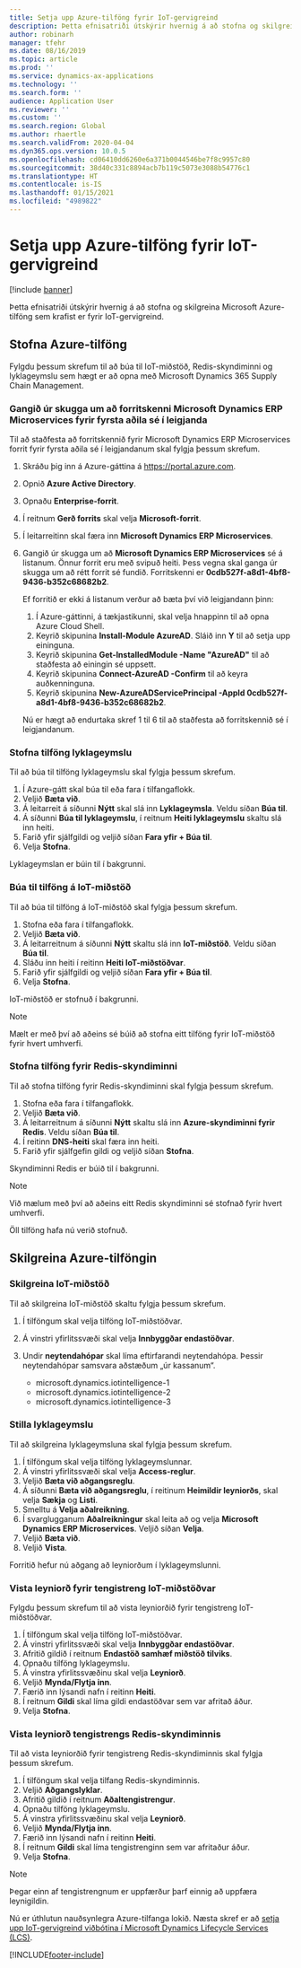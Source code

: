 ```yaml
---
title: Setja upp Azure-tilföng fyrir IoT-gervigreind
description: Þetta efnisatriði útskýrir hvernig á að stofna og skilgreina Microsoft Azure-tilföng sem krafist er fyrir IoT-gervigreind.
author: robinarh
manager: tfehr
ms.date: 08/16/2019
ms.topic: article
ms.prod: ''
ms.service: dynamics-ax-applications
ms.technology: ''
ms.search.form: ''
audience: Application User
ms.reviewer: ''
ms.custom: ''
ms.search.region: Global
ms.author: rhaertle
ms.search.validFrom: 2020-04-04
ms.dyn365.ops.version: 10.0.5
ms.openlocfilehash: cd06410dd6260e6a371b0044546be7f8c9957c80
ms.sourcegitcommit: 38d40c331c8894acb7b119c5073e3088b54776c1
ms.translationtype: HT
ms.contentlocale: is-IS
ms.lasthandoff: 01/15/2021
ms.locfileid: "4989822"
---
```

# <a name="set-up-azure-resources-for-iot-intelligence"></a>Setja upp Azure-tilföng fyrir IoT-gervigreind

[!include [banner](../../includes/banner.md)]

Þetta efnisatriði útskýrir hvernig á að stofna og skilgreina Microsoft Azure-tilföng sem krafist er fyrir IoT-gervigreind.

## <a name="create-azure-resources"></a>Stofna Azure-tilföng

Fylgdu þessum skrefum til að búa til IoT-miðstöð, Redis-skyndiminni og lyklageymslu sem hægt er að opna með Microsoft Dynamics 365 Supply Chain Management.

### <a name="verify-that-the-microsoft-dynamics-erp-microservices-first-party-app-id-is-in-your-tenant"></a>Gangið úr skugga um að forritskenni Microsoft Dynamics ERP Microservices fyrir fyrsta aðila sé í leigjanda

Til að staðfesta að forritskennið fyrir Microsoft Dynamics ERP Microservices forrit fyrir fyrsta aðila sé í leigjandanum skal fylgja þessum skrefum.

1. Skráðu þig inn á Azure-gáttina á <https://portal.azure.com>.
2. Opnið **Azure Active Directory**.
3. Opnaðu **Enterprise-forrit**.
4. Í reitnum **Gerð forrits** skal velja **Microsoft-forrit**.
5. Í leitarreitinn skal færa inn **Microsoft Dynamics ERP Microservices**.
6. Gangið úr skugga um að **Microsoft Dynamics ERP Microservices** sé á listanum. Önnur forrit eru með svipuð heiti. Þess vegna skal ganga úr skugga um að rétt forrit sé fundið. Forritskenni er **0cdb527f-a8d1-4bf8-9436-b352c68682b2**.

    Ef forritið er ekki á listanum verður að bæta því við leigjandann þinn:

    1. Í Azure-gáttinni, á tækjastikunni, skal velja hnappinn til að opna Azure Cloud Shell.
    2. Keyrið skipunina **Install-Module AzureAD**. Sláið inn **Y** til að setja upp eininguna.
    3. Keyrið skipunina **Get-InstalledModule -Name "AzureAD"** til að staðfesta að einingin sé uppsett.
    4. Keyrið skipunina **Connect-AzureAD -Confirm** til að keyra auðkenninguna.
    5. Keyrið skipunina **New-AzureADServicePrincipal -AppId 0cdb527f-a8d1-4bf8-9436-b352c68682b2**.

    Nú er hægt að endurtaka skref 1 til 6 til að staðfesta að forritskennið sé í leigjandanum.

### <a name="create-a-key-vault-resource"></a>Stofna tilföng lyklageymslu

Til að búa til tilföng lyklageymslu skal fylgja þessum skrefum.

1. Í Azure-gátt skal búa til eða fara í tilfangaflokk.
2. Veljið **Bæta við**.
3. Á leitarreit á síðunni **Nýtt** skal slá inn **Lyklageymsla**. Veldu síðan **Búa til**.
4. Á síðunni **Búa til lyklageymslu**, í reitnum **Heiti lyklageymslu** skaltu slá inn heiti.
5. Farið yfir sjálfgildi og veljið síðan **Fara yfir + Búa til**.
6. Velja **Stofna**.

Lyklageymslan er búin til í bakgrunni.

### <a name="create-an-iot-hub-resource"></a>Búa til tilföng á IoT-miðstöð

Til að búa til tilföng á IoT-miðstöð skal fylgja þessum skrefum.

1. Stofna eða fara í tilfangaflokk.
2. Veljið **Bæta við**.
3. Á leitarreitnum á síðunni **Nýtt** skaltu slá inn **IoT-miðstöð**. Veldu síðan **Búa til**.
4. Sláðu inn heiti í reitinn **Heiti IoT-miðstöðvar**.
5. Farið yfir sjálfgildi og veljið síðan **Fara yfir + Búa til**.
6. Velja **Stofna**.

IoT-miðstöð er stofnuð í bakgrunni.

> [!NOTE]
> Mælt er með því að aðeins sé búið að stofna eitt tilföng fyrir IoT-miðstöð fyrir hvert umhverfi.

### <a name="create-a-redis-cache-resource"></a>Stofna tilföng fyrir Redis-skyndiminni

Til að stofna tilföng fyrir Redis-skyndiminni skal fylgja þessum skrefum.

1. Stofna eða fara í tilfangaflokk.
2. Veljið **Bæta við**.
3. Á leitarreitnum á síðunni **Nýtt** skaltu slá inn **Azure-skyndiminni fyrir Redis**. Veldu síðan **Búa til**.
4. Í reitinn **DNS-heiti** skal færa inn heiti.
5. Farið yfir sjálfgefin gildi og veljið síðan **Stofna**.

Skyndiminni Redis er búið til í bakgrunni.

> [!NOTE]
> Við mælum með því að aðeins eitt Redis skyndiminni sé stofnað fyrir hvert umhverfi.

Öll tilföng hafa nú verið stofnuð.

## <a name="configure-the-azure-resources"></a>Skilgreina Azure-tilföngin

### <a name="configure-the-iot-hub"></a>Skilgreina IoT-miðstöð

Til að skilgreina IoT-miðstöð skaltu fylgja þessum skrefum.

1. Í tilföngum skal velja tilföng IoT-miðstöðvar.
2. Á vinstri yfirlitssvæði skal velja **Innbyggðar endastöðvar**.
3. Undir **neytendahópar** skal líma eftirfarandi neytendahópa. Þessir neytendahópar samsvara aðstæðum „úr kassanum“.

    + microsoft.dynamics.iotintelligence-1
    + microsoft.dynamics.iotintelligence-2
    + microsoft.dynamics.iotintelligence-3

### <a name="configure-the-key-vault"></a>Stilla lyklageymslu

Til að skilgreina lyklageymsluna skal fylgja þessum skrefum.

1. Í tilföngum skal velja tilföng lyklageymslunnar.
2. Á vinstri yfirlitssvæði skal velja **Access-reglur**.
3. Veljið **Bæta við aðgangsreglu**.
4. Á síðunni **Bæta við aðgangsreglu**, í reitinum **Heimildir leyniorðs**, skal velja **Sækja** og **Listi**.
5. Smelltu á **Velja aðalreikning**.
6. Í svarglugganum **Aðalreikningur** skal leita að og velja **Microsoft Dynamics ERP Microservices**. Veljið síðan **Velja**.
7. Veljið **Bæta við**.
8. Veljið **Vista**.

Forritið hefur nú aðgang að leyniorðum í lyklageymslunni.

### <a name="save-the-iot-hub-connection-string-secret"></a>Vista leyniorð fyrir tengistreng IoT-miðstöðvar

Fylgdu þessum skrefum til að vista leyniorðið fyrir tengistreng IoT-miðstöðvar.

1. Í tilföngum skal velja tilföng IoT-miðstöðvar.
2. Á vinstri yfirlitssvæði skal velja **Innbyggðar endastöðvar**.
3. Afritið gildið í reitnum **Endastöð samhæf miðstöð tilviks**.
4. Opnaðu tilföng lyklageymslu.
5. Á vinstra yfirlitssvæðinu skal velja **Leyniorð**.
6. Veljið **Mynda/Flytja inn**.
7. Færið inn lýsandi nafn í reitinn **Heiti**.
8. Í reitnum **Gildi** skal líma gildi endastöðvar sem var afritað áður.
9. Velja **Stofna**.

### <a name="save-the-redis-cache-connection-string-secret"></a>Vista leyniorð tengistrengs Redis-skyndiminnis

Til að vista leyniorðið fyrir tengistreng Redis-skyndiminnis skal fylgja þessum skrefum.

1. Í tilföngum skal velja tilfang Redis-skyndiminnis.
2. Veljið **Aðgangslyklar**.
3. Afritið gildið í reitnum **Aðaltengistrengur**.
4. Opnaðu tilföng lyklageymslu.
5. Á vinstra yfirlitssvæðinu skal velja **Leyniorð**.
6. Veljið **Mynda/Flytja inn**.
7. Færið inn lýsandi nafn í reitinn **Heiti**.
8. Í reitnum **Gildi** skal líma tengistrenginn sem var afritaður áður.
9. Velja **Stofna**.

> [!NOTE]
> Þegar einn af tengistrengnum er uppfærður þarf einnig að uppfæra leynigildin.

Nú er úthlutun nauðsynlegra Azure-tilfanga lokið. Næsta skref er að [setja upp IoT-gervigreind viðbótina í Microsoft Dynamics Lifecycle Services (LCS)](iot-lcs-setup.md).


[!INCLUDE[footer-include](../../includes/footer-banner.md)]